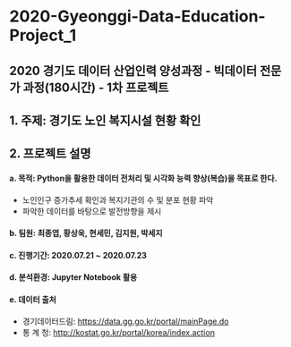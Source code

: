# 2020-Gyeonggi-Data-Education-Project_1
## 2020 경기도 데이터 산업인력 양성과정 - 빅데이터 전문가 과정(180시간) - 1차 프로젝트

## 1. 주제: 경기도 노인 복지시설 현황 확인

## 2. 프로젝트 설명 
#### a. 목적: Python을 활용한 데이터 전처리 및 시각화 능력 향상(복습)을 목표로 한다.
- 노인인구 증가추세 확인과 복지기관의 수 및 분포 현황 파악
- 파악한 데이터를 바탕으로 발전방향을 제시

#### b. 팀원: 최종엽, 황상욱, 현세민, 김지원, 박세지

#### c. 진행기간: 2020.07.21 ~ 2020.07.23

#### d. 분석환경: Jupyter Notebook 활용

#### e. 데이터 출처
- 경기데이터드림: https://data.gg.go.kr/portal/mainPage.do
- 통    계    청: http://kostat.go.kr/portal/korea/index.action
